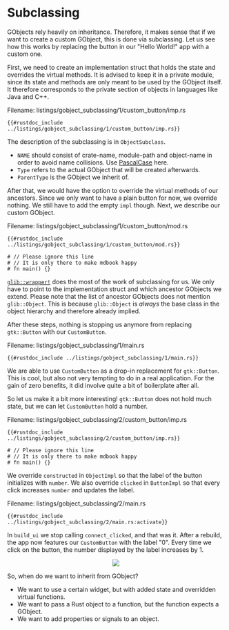 # Subclassing

GObjects rely heavily on inheritance.
Therefore, it makes sense that if we want to create a custom GObject, this is done via subclassing.
Let us see how this works by replacing the button in our "Hello World!" app with a custom one.

First, we need to create an implementation struct that holds the state and overrides the virtual methods.
It is advised to keep it in a private module, since its state and methods are only meant to be used by the GObject itself.
It therefore corresponds to the private section of objects in languages like Java and C++.

<span class="filename">Filename: listings/gobject_subclassing/1/custom_button/imp.rs</span>

```rust,no_run
{{#rustdoc_include ../listings/gobject_subclassing/1/custom_button/imp.rs}}
```
The description of the subclassing is in `ObjectSubclass`.
- `NAME` should consist of crate-name, module-path and object-name in order to avoid name collisions. Use [PascalCase](https://wiki.c2.com/?PascalCase) here.
- `Type` refers to the actual GObject that will be created afterwards.
- `ParentType` is the GObject we inherit of.

After that, we would have the option to override the virtual methods of our ancestors.
Since we only want to have a plain button for now, we override nothing.
We still have to add the empty `impl` though.
Next, we describe our custom GObject.

<span class="filename">Filename: listings/gobject_subclassing/1/custom_button/mod.rs</span>

```rust,no_run
{{#rustdoc_include ../listings/gobject_subclassing/1/custom_button/mod.rs}}

# // Please ignore this line
# // It is only there to make mdbook happy
# fn main() {}
```

[`glib::wrapper!`](http://gtk-rs.org/gtk-rs-core/stable/latest/docs/glib/macro.glib_wrapper.html) does the most of the work of subclassing for us.
We only have to point to the implementation struct and which ancestor GObjects we extend.
Please note that the list of ancestor GObjects does not mention `glib::Object`.
This is because `glib::Object` is *always* the base class in the object hierarchy and therefore already implied.

After these steps, nothing is stopping us anymore from replacing `gtk::Button` with our `CustomButton`.

<span class="filename">Filename: listings/gobject_subclassing/1/main.rs</span>

```rust,no_run
{{#rustdoc_include ../listings/gobject_subclassing/1/main.rs}}
```
We are able to use `CustomButton` as a drop-in replacement for `gtk::Button`.
This is cool, but also not very tempting to do in a real application.
For the gain of zero benefits, it did involve quite a bit of boilerplate after all.

So let us make it a bit more interesting!
`gtk::Button` does not hold much state, but we can let `CustomButton` hold a number.

<span class="filename">Filename: listings/gobject_subclassing/2/custom_button/imp.rs</span>

```rust,no_run
{{#rustdoc_include ../listings/gobject_subclassing/2/custom_button/imp.rs}}

# // Please ignore this line
# // It is only there to make mdbook happy
# fn main() {}
```
We override `constructed` in `ObjectImpl` so that the label of the button initializes with `number`.
We also override `clicked` in `ButtonImpl` so that every click increases `number` and updates the label.

<span class="filename">Filename: listings/gobject_subclassing/2/main.rs</span>

```rust,no_run
{{#rustdoc_include ../listings/gobject_subclassing/2/main.rs:activate}}
```

In `build_ui` we stop calling `connect_clicked`, and that was it.
After a rebuild, the app now features our `CustomButton` with the label "0".
Every time we click on the button, the number displayed by the label increases by 1.

<div style="text-align:center"><img src="img/gobject_subclassing.png" /></div>

So, when do we want to inherit from GObject?
- We want to use a certain widget, but with added state and overridden virtual functions.
- We want to pass a Rust object to a function, but the function expects a GObject.
- We want to add properties or signals to an object.
